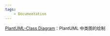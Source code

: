 ```yaml
---
tags:
    - Documentation
---
```


[PlantUML-Class Diagram](PlantUML/PlantUML-Class%20Diagram.md)：PlantUML 中类图的绘制



